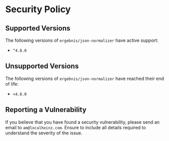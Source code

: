 # Security Policy

## Supported Versions

The following versions of `ergebnis/json-normalizer` have active support:

- `^4.8.0`

## Unsupported Versions

The following versions of `ergebnis/json-normalizer` have reached their end of life:

- `<4.8.0`

## Reporting a Vulnerability

If you believe that you have found a security vulnerability, please send an email to `am@localheinz.com`. Ensure to include all details required to understand the severity of the issue.
